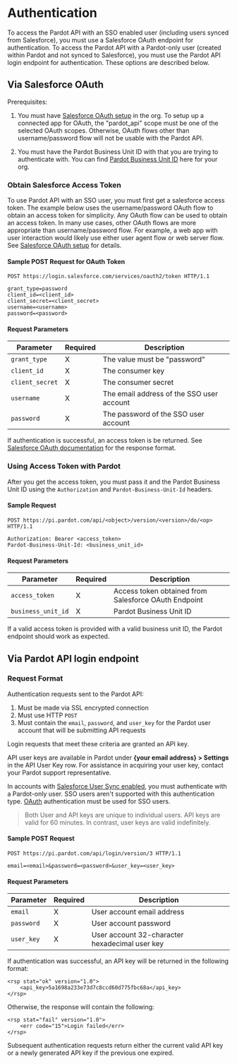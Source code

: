 # Authentication

To access the Pardot API with an SSO enabled user (including users synced from Salesforce), you must use a Salesforce OAuth endpoint for authentication. To access the Pardot API with a Pardot-only user (created within Pardot and not synced to Salesforce), you must use the Pardot API login endpoint for authentication. These options are described below.

## Via Salesforce OAuth

Prerequisites:

1. You must have [Salesforce OAuth setup](https://developer.salesforce.com/docs/atlas.en-us.api_rest.meta/api_rest/intro_oauth_and_connected_apps.htm) in the org. To setup up a connected app for OAuth, the "pardot_api" scope must be one of the selected OAuth scopes. Otherwise, OAuth flows other than username/password flow will not be usable with the Pardot API.

2. You must have the Pardot Business Unit ID with that you are trying to authenticate with. You can find [Pardot Business Unit ID](https://login.salesforce.com/lightning/setup/PardotAccountSetup/home) here for your org.

### Obtain Salesforce Access Token

To use Pardot API with an SSO user, you must first get a salesforce access token. The example below uses the username/password OAuth flow to obtain an access token for simplicity. Any OAuth flow can be used to obtain an access token. In many use cases, other OAuth flows are more appropriate than username/password flow. For example, a web app with user interaction would likely use either user agent flow or web server flow. See [Salesforce OAuth setup](https://help.salesforce.com/articleView?id=remoteaccess_oauth_flows.htm) for details.

#### Sample POST Request for OAuth Token

```
POST https://login.salesforce.com/services/oauth2/token HTTP/1.1

grant_type=password
client_id=<client_id>
client_secret=<client_secret>
username=<username>
password=<password>
```

#### Request Parameters

| **Parameter**  | **Required**   | **Description**                                              |
| -------------  | -------------- | ------------------------------------------------------------ |
| `grant_type`   | X 	          | The value must be "password"			                     |
| `client_id`    | X              | The consumer key  				                             |
| `client_secret`| X              | The consumer secret 										 |
| `username`	 | X              | The email address of the SSO user account 					 |
| `password`	 | X              | The password of the SSO user account 						 |

If authentication is successful, an access token is be returned. See [Salesforce OAuth documentation](https://help.salesforce.com/articleView?id=remoteaccess_oauth_username_password_flow.htm) for the response format.

### Using Access Token with Pardot

After you get the access token, you must pass it and the Pardot Business Unit ID using the `Authorization` and `Pardot-Business-Unit-Id` headers.

#### Sample Request

```
POST https://pi.pardot.com/api/<object>/version/<version>/do/<op> HTTP/1.1

Authorization: Bearer <access_token>
Pardot-Business-Unit-Id: <business_unit_id>
```

#### Request Parameters

| **Parameter** 	| **Required**   | **Description**                                              |
| ------------- 	| -------------- | ------------------------------------------------------------ |
| `access_token`	| X              | Access token obtained from Salesforce OAuth Endpoint         |
| `business_unit_id`| X              | Pardot Business Unit ID 			                            |


If a valid access token is provided with a valid business unit ID, the Pardot endpoint should work as expected.

## Via Pardot API login endpoint

### Request Format

Authentication requests sent to the Pardot API:

1.  Must be made via SSL encrypted connection
2.  Must use HTTP `POST`
3.  Must contain the `email`, `password`, and `user_key` for the Pardot user account that will be submitting API requests

Login requests that meet these criteria are granted an API key.

API user keys are available in Pardot under **{your email address} > Settings** in the API User Key row. For assistance in acquiring your user key, contact your Pardot support representative.

In accounts with [Salesforce User Sync enabled](https://help.salesforce.com/articleView?id=pardot_sf_connector_setup_user_sync_considerations.htm&type=5), you must authenticate with a Pardot-only user. SSO users aren't supported with this authentication type. [OAuth](#via-salesforce-oauth) authentication must be used for SSO users.

> Both User and API keys are unique to individual users. API keys are valid for 60 minutes. In contrast, user keys are valid indefinitely.

#### Sample POST Request

```
POST https://pi.pardot.com/api/login/version/3 HTTP/1.1

email=<email>&password=<password>&user_key=<user_key>
```

#### Request Parameters

| **Parameter** | **Required**   | **Description**                                              |
| -- | --- | --- |
| `email`       | X | User account email address |
| `password`    | X | User account password |
| `user_key`    | X | User account 32-character hexadecimal user key |

If authentication was successful, an API key will be returned in the following format:

```
<rsp stat="ok" version="1.0">
    <api_key>5a1698a233e73d7c8ccd60d775fbc68a</api_key>
</rsp>
```

Otherwise, the response will contain the following:

```
<rsp stat="fail" version="1.0">
    <err code="15">Login failed</err>
</rsp>
```

Subsequent authentication requests return either the current valid API key or a newly generated API key if the previous one expired.
